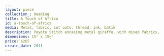 ```yaml
---
layout: piece
collection_: beading
title: A Touch of Africa
id: a-touch-of-africa
media: Metal, fabric, cut outs, thread, ink, batik
description: Peyote Stitch encasing metal giraffe, with mixed fabrics, and cut out animals, quilted, matted in a maple glass frame 2 inches in depth.
dimensions: 15" x 15½"
price: $265
create_date: 2011
---
```

